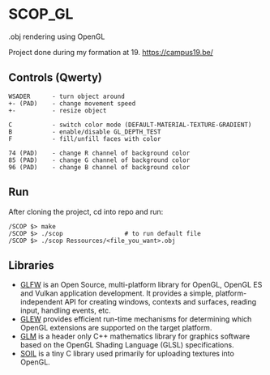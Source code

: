 # SCOP_GL
.obj rendering using OpenGL

Project done during my formation at 19. https://campus19.be/

## Controls (Qwerty)
```
WSADER      - turn object around
+- (PAD)    - change movement speed
+-          - resize object

C           - switch color mode (DEFAULT-MATERIAL-TEXTURE-GRADIENT)
B           - enable/disable GL_DEPTH_TEST
F           - fill/unfill faces with color

74 (PAD)    - change R channel of background color
85 (PAD)    - change G channel of background color
96 (PAD)    - change B channel of background color
```

## Run
After cloning the project, cd into repo and run:

```
/SCOP $> make
/SCOP $> ./scop					# to run default file
/SCOP $> ./scop Ressources/<file_you_want>.obj
```

## Libraries
* [GLFW](https://github.com/glfw/glfw.git) is an Open Source, multi-platform library for OpenGL, OpenGL ES and Vulkan application development. It provides a simple, platform-independent API for creating windows, contexts and surfaces, reading input, handling events, etc.
* [GLEW](https://github.com/nigels-com/glew.git) provides efficient run-time mechanisms for determining which OpenGL extensions are supported on the target platform.
* [GLM](https://github.com/g-truc/glm.git) is a header only C++ mathematics library for graphics software based on the OpenGL Shading Language (GLSL) specifications.
* [SOIL](https://github.com/littlstar/soil.git) is a tiny C library used primarily for uploading textures into OpenGL.